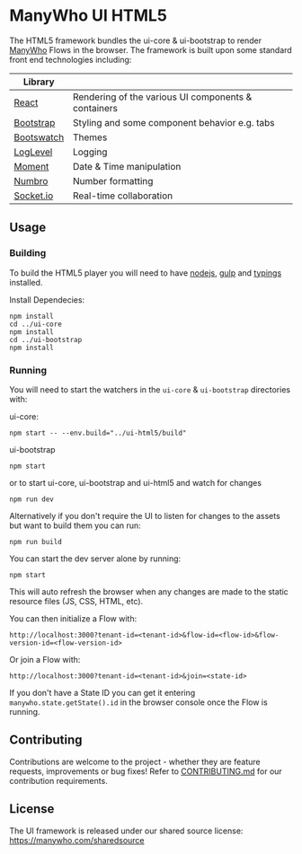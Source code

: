 # ManyWho UI HTML5

The HTML5 framework bundles the ui-core & ui-bootstrap to render [ManyWho](https://manywho.com) Flows in the browser. The framework is built upon some standard 
front end technologies including:

| Library ||
| ---- | --- |
| [React](https://facebook.github.io/react/) | Rendering of the various UI components & containers |
| [Bootstrap](https://getbootstrap.com/) | Styling and some component behavior e.g. tabs |
| [Bootswatch](https://bootswatch.com/) | Themes |
| [LogLevel](https://github.com/pimterry/loglevel) | Logging |
| [Moment](https://momentjs.com/) | Date & Time manipulation |
| [Numbro](https://numbrojs.com/) | Number formatting |
| [Socket.io](http://socket.io/) | Real-time collaboration |

## Usage

### Building

To build the HTML5 player you will need to have [nodejs](http://nodejs.org/), [gulp](http://gulpjs.com/) and [typings](https://github.com/typings/typings) installed.

Install Dependecies:

```
npm install
cd ../ui-core
npm install
cd ../ui-bootstrap
npm install
```

### Running

You will need to start the watchers in the `ui-core` & `ui-bootstrap` directories with:


ui-core:
```
npm start -- --env.build="../ui-html5/build"
```
ui-bootstrap
```
npm start
```
or to start ui-core, ui-bootstrap and ui-html5 and watch for changes
```
npm run dev
```


Alternatively if you don't require the UI to listen for changes to the assets but want to build them you can run:
```
npm run build
```

You can start the dev server alone by running:

```
npm start
```

This will auto refresh the browser when any changes are made to the static resource files (JS, CSS, HTML, etc).

You can then initialize a Flow with:
```
http://localhost:3000?tenant-id=<tenant-id>&flow-id=<flow-id>&flow-version-id=<flow-version-id>
```

Or join a Flow with:
```
http://localhost:3000?tenant-id=<tenant-id>&join=<state-id>
```

If you don't have a State ID you can get it entering `manywho.state.getState().id` in the browser console once the Flow is running.

## Contributing

Contributions are welcome to the project - whether they are feature requests, improvements or bug fixes! Refer to 
[CONTRIBUTING.md](CONTRIBUTING.md) for our contribution requirements.

## License

The UI framework is released under our shared source license: https://manywho.com/sharedsource
